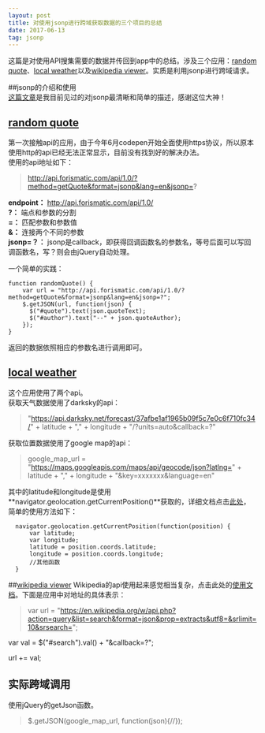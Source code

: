 ```yaml
---
layout: post
title: 对使用jsonp进行跨域获取数据的三个项目的总结
date: 2017-06-13
tag: jsonp
---
```

这篇是对使用API搜集需要的数据并传回到app中的总结。涉及三个应用：[random quote](https://codepen.io/ginnko/full/WjgbMM/)、[local weather](https://codepen.io/ginnko/full/mmzqVj/)以及[wikipedia viewer](https://codepen.io/ginnko/full/Omadzj/)。实质是利用jsonp进行跨域请求。

##jsonp的介绍和使用  
[这篇文章](http://www.cnblogs.com/dowinning/archive/2012/04/19/json-jsonp-jquery.html)是我目前见过的对jsonp最清晰和简单的描述，感谢这位大神！
	

## [random quote](https://codepen.io/ginnko/full/WjgbMM/)  
第一次接触api的应用，由于今年6月codepen开始全面使用https协议，所以原本使用http的api已经无法正常显示，目前没有找到好的解决办法。  
使用的api地址如下：
> http://api.forismatic.com/api/1.0/?method=getQuote&format=jsonp&lang=en&jsonp=?

**endpoint：** http://api.forismatic.com/api/1.0/  
**?：** 端点和参数的分割  
**=：** 匹配参数和参数值  
**&：** 连接两个不同的参数  
**jsonp=？：** jsonp是callback，即获得回调函数名的参数名，等号后面可以写回调函数名，写？则会由jQuery自动处理。

一个简单的实践：  

	function randomQuote() {
		var url = "http://api.forismatic.com/api/1.0/?method=getQuote&format=jsonp&lang=en&jsonp=?";
		$.getJSON(url, function(json) {
		  $("#quote").text(json.quoteText);
		  $("#author").text("--" + json.quoteAuthor);
		});
	}
返回的数据依照相应的参数名进行调用即可。  

## [local weather](https://codepen.io/ginnko/full/mmzqVj/)
这个应用使用了两个api。  
获取天气数据使用了darksky的api：  
>"https://api.darksky.net/forecast/37afbe1af1965b09f5c7e0c6f710fc34/" + latitude + "," + longitude + "/?units=auto&callback=?"  

获取位置数据使用了google map的api：
>google_map_url = "https://maps.googleapis.com/maps/api/geocode/json?latlng=" + latitude + "," + longitude + "&key=xxxxxxx&language=en"

其中的latitude和longitude是使用**navigator.geolocation.getCurrentPosition()**获取的，详细文档点击[此处](https://developer.mozilla.org/zh-CN/docs/Web/API/Geolocation/Using_geolocation)，简单的使用方法如下：

	  navigator.geolocation.getCurrentPosition(function(position) {
		  var latitude;
		  var longitude;
		  latitude = position.coords.latitude; 
		  longitude = position.coords.longitude; 
          //其他函数
      }

##[wikipedia viewer](https://codepen.io/ginnko/full/Omadzj/)
Wikipedia的api使用起来感觉相当复杂，点击此处的[使用文档](https://www.mediawiki.org/wiki/API:Main_page)。下面是应用中对地址的具体表示：  
>var url = "https://en.wikipedia.org/w/api.php?action=query&list=search&format=json&prop=extracts&utf8=&srlimit=10&srsearch="; 
> 
var val = $("#search").val() + "&callback=?";  
>
url += val;


## 实际跨域调用
使用jQuery的getJson函数。
>$.getJSON(google_map_url, function(json){//});




